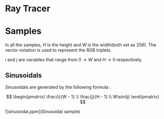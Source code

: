 # Ray Tracer

# Samples

In all the samples, $H$ is the height and $W$ is the width(both set as $256$). The vector notation is used to represent the RGB triplets.

$i$ and $j$ are variables that range from $0 \to W$ and $H \to 0$ respectively. 

## Sinusoidals

Sinusoidals are generated by the following formula : 

$$
    \begin{pmatrix}
    \frac{i}{W - 1} \\
    \frac{j}{H - 1} \\ 
    W\sin(ij)
    \end{pmatrix}
$$

![sinusoidal.ppm](Sinusoidal sample)